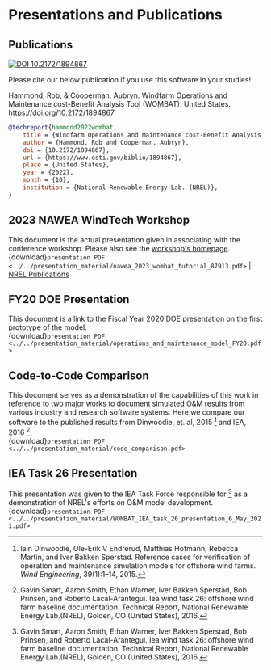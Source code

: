 # Presentations and Publications
## Publications
[![DOI 10.2172/1894867](https://img.shields.io/badge/DOI-10.2172%2F1894867-brightgreen?link=https://doi.org/10.2172/1894867)](https://www.osti.gov/biblio/1894867)

Please cite our below publication if you use this software in your studies!

Hammond, Rob, & Cooperman, Aubryn. Windfarm Operations and Maintenance cost-Benefit Analysis Tool (WOMBAT). United States. https://doi.org/10.2172/1894867

```bibtex
@techreport{hammond2022wombat,
    title = {Windfarm Operations and Maintenance cost-Benefit Analysis Tool (WOMBAT)},
    author = {Hammond, Rob and Cooperman, Aubryn},
    doi = {10.2172/1894867},
    url = {https://www.osti.gov/biblio/1894867},
    place = {United States},
    year = {2022},
    month = {10},
    institution = {National Renewable Energy Lab. (NREL)},
}
```

## 2023 NAWEA WindTech Workshop

This document is the actual presentation given in associating with the conference
workshop. Please also see the [workshop's homepage](/workshops/nawea_wind_tech_2023).
<br/>
{download}`presentation PDF <../../presentation_material/nawea_2023_wombat_tutorial_87913.pdf>`
| [NREL Publications](https://www.nrel.gov/docs/fy24osti/87913.pdf)

## FY20 DOE Presentation

This document is a link to the Fiscal Year 2020 DOE presentation on the first prototype
of the model.
<br/>
{download}`presentation PDF <../../presentation_material/operations_and_maintenance_model_FY20.pdf>`

## Code-to-Code Comparison

This document serves as a demonstration of the capabilities of this work in reference to
two major works to document simulated O&M results from various industry and research
software systems. Here we compare our software to the published results from
Dinwoodie, et. al, 2015 [^dinwoodie2015reference] and IEA, 2016 [^smart2016iea].
<br/>
{download}`presentation PDF <../../presentation_material/code_comparison.pdf>`


## IEA Task 26 Presentation

This presentation was given to the IEA Task Force responsible for [^smart2016iea]
as a demonstration of NREL's efforts on O&M model development.
<br/>
{download}`presentation PDF <../../presentation_material/WOMBAT_IEA_task_26_presentation_6_May_2021.pdf>`

[^dinwoodie2015reference]: Iain Dinwoodie, Ole-Erik V Endrerud, Matthias Hofmann, Rebecca Martin, and Iver Bakken Sperstad. Reference cases for verification of operation and maintenance simulation models for offshore wind farms. *Wind Engineering*, 39(1):1–14, 2015.
[^smart2016iea]: Gavin Smart, Aaron Smith, Ethan Warner, Iver Bakken Sperstad, Bob Prinsen, and Roberto Lacal-Arantegui. Iea wind task 26: offshore wind farm baseline documentation. Technical Report, National Renewable Energy Lab.(NREL), Golden, CO (United States), 2016.
